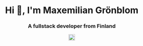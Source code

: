 <h1 align="center">Hi 👋, I'm Maxemilian Grönblom</h1>
<h3 align="center">A fullstack developer from Finland</h3>

<p align="center">
<a href="https://twitter.com/maxemiliang" target="blank"><img align="center" src="https://cdn.jsdelivr.net/npm/simple-icons@3.0.1/icons/twitter.svg" alt="maxemiliang" height="20" width="20" /></a>
</p>
